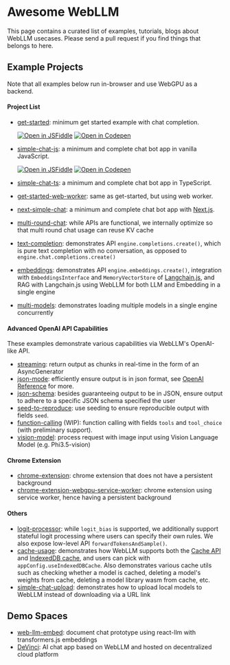 # Awesome WebLLM

This page contains a curated list of examples, tutorials, blogs about WebLLM usecases.
Please send a pull request if you find things that belongs to here.

## Example Projects

Note that all examples below run in-browser and use WebGPU as a backend.

#### Project List

- [get-started](get-started): minimum get started example with chat completion.

  [![Open in JSFiddle](https://img.shields.io/badge/open-JSFiddle-blue?logo=jsfiddle&logoColor=white)](https://jsfiddle.net/neetnestor/yac9gbwf/)
  [![Open in Codepen](https://img.shields.io/badge/open-codepen-gainsboro?logo=codepen)](https://codepen.io/neetnestor/pen/NWVdgey)

- [simple-chat-js](simple-chat-js): a minimum and complete chat bot app in vanilla JavaScript.

  [![Open in JSFiddle](https://img.shields.io/badge/open-JSFiddle-blue?logo=jsfiddle&logoColor=white)](https://jsfiddle.net/neetnestor/4nmgvsa2/)
  [![Open in Codepen](https://img.shields.io/badge/open-codepen-gainsboro?logo=codepen)](https://codepen.io/neetnestor/pen/vYwgZaG)

- [simple-chat-ts](simple-chat-ts): a minimum and complete chat bot app in TypeScript.
- [get-started-web-worker](get-started-web-worker): same as get-started, but using web worker.
- [next-simple-chat](next-simple-chat): a minimum and complete chat bot app with [Next.js](https://nextjs.org/).
- [multi-round-chat](multi-round-chat): while APIs are functional, we internally optimize so that multi round chat usage can reuse KV cache
- [text-completion](text-completion): demonstrates API `engine.completions.create()`, which is pure text completion with no conversation, as opposed to `engine.chat.completions.create()`
- [embeddings](embeddings): demonstrates API `engine.embeddings.create()`, integration with `EmbeddingsInterface` and `MemoryVectorStore` of [Langchain.js](js.langchain.com), and RAG with Langchain.js using WebLLM for both LLM and Embedding in a single engine
- [multi-models](multi-models): demonstrates loading multiple models in a single engine concurrently

#### Advanced OpenAI API Capabilities

These examples demonstrate various capabilities via WebLLM's OpenAI-like API.

- [streaming](streaming): return output as chunks in real-time in the form of an AsyncGenerator
- [json-mode](json-mode): efficiently ensure output is in json format, see [OpenAI Reference](https://platform.openai.com/docs/guides/text-generation/chat-completions-api) for more.
- [json-schema](json-schema): besides guaranteeing output to be in JSON, ensure output to adhere to a specific JSON schema specified the user
- [seed-to-reproduce](seed-to-reproduce): use seeding to ensure reproducible output with fields `seed`.
- [function-calling](function-calling) (WIP): function calling with fields `tools` and `tool_choice` (with preliminary support).
- [vision-model](vision-model): process request with image input using Vision Language Model (e.g. Phi3.5-vision)

#### Chrome Extension

- [chrome-extension](chrome-extension): chrome extension that does not have a persistent background
- [chrome-extension-webgpu-service-worker](chrome-extension-webgpu-service-worker): chrome extension using service worker, hence having a persistent background

#### Others

- [logit-processor](logit-processor): while `logit_bias` is supported, we additionally support stateful logit processing where users can specify their own rules. We also expose low-level API `forwardTokensAndSample()`.
- [cache-usage](cache-usage): demonstrates how WebLLM supports both the [Cache API](https://developer.mozilla.org/en-US/docs/Web/API/Cache) and [IndexedDB cache](https://developer.mozilla.org/en-US/docs/Web/API/IndexedDB_API), and
  users can pick with `appConfig.useIndexedDBCache`. Also demonstrates various cache utils such as checking
  whether a model is cached, deleting a model's weights from cache, deleting a model library wasm from cache, etc.
- [simple-chat-upload](simple-chat-upload): demonstrates how to upload local models to WebLLM instead of downloading via a URL link

## Demo Spaces

- [web-llm-embed](https://huggingface.co/spaces/matthoffner/web-llm-embed): document chat prototype using react-llm with transformers.js embeddings
- [DeVinci](https://x6occ-biaaa-aaaai-acqzq-cai.icp0.io/): AI chat app based on WebLLM and hosted on decentralized cloud platform
